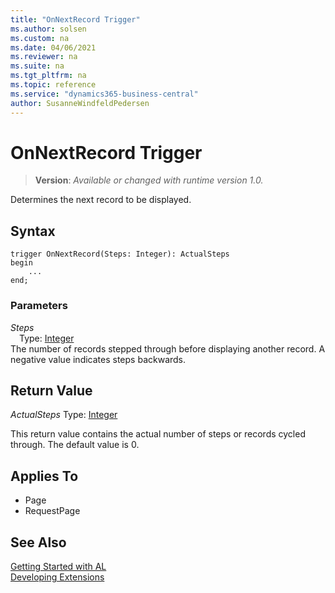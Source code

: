```yaml
---
title: "OnNextRecord Trigger"
ms.author: solsen
ms.custom: na
ms.date: 04/06/2021
ms.reviewer: na
ms.suite: na
ms.tgt_pltfrm: na
ms.topic: reference
ms.service: "dynamics365-business-central"
author: SusanneWindfeldPedersen
---
```

[//]: # (START>DO_NOT_EDIT)
[//]: # (IMPORTANT:Do not edit any of the content between here and the END>DO_NOT_EDIT.)
[//]: # (Any modifications should be made in the .xml files in the ModernDev repo.)

# OnNextRecord Trigger
> **Version**: _Available or changed with runtime version 1.0._

Determines the next record to be displayed.

## Syntax
```
trigger OnNextRecord(Steps: Integer): ActualSteps
begin
    ...
end;
```

### Parameters

*Steps*  
&emsp;Type: [Integer](../methods-auto/integer/integer-data-type.md)  
The number of records stepped through before displaying another record. A negative value indicates steps backwards.  


## Return Value

*ActualSteps*
    Type: [Integer](../methods-auto/integer/integer-data-type.md)

This return value contains the actual number of steps or records cycled through. The default value is 0.

## Applies To
- Page
- RequestPage


[//]: # (IMPORTANT: END>DO_NOT_EDIT)
## See Also  
[Getting Started with AL](../devenv-get-started.md)  
[Developing Extensions](../devenv-dev-overview.md)  